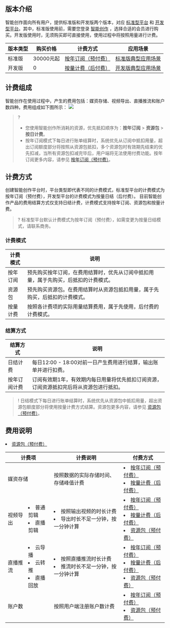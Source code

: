 ## 版本介绍
智能创作面向所有用户，提供标准版和开发版两个版本，对应 [标准型平台](https://cloud.tencent.com/document/product/1156/64110) 和 [开发型平台](https://cloud.tencent.com/document/product/1156/64111)。其中，标准版使用前，需要您登录 [智能创作](https://buy.cloud.tencent.com/cme) ，选择合适的会员进行购买。开发版使用时，无须购买即可直接使用，使用过程中将按照用量进行计费。

| 版本类型 | 购买价格  | 计费方式                   | 应用场景               |
| -------- | --------- | -------------------------- | ---------------------- |
| 标准版   | 30000元起 | [按年订阅（预付费）](https://cloud.tencent.com/document/product/1156/64101#member)     | [标准版典型应用场景](https://cloud.tencent.com/document/product/1156/64101#member) |
| 开发版   | 0         | [按量计费（后付费）](https://cloud.tencent.com/document/product/1156/64101#amount) | [开发版典型应用场景](https://cloud.tencent.com/document/product/1156/64101#amount) |



[](id:form)
## 计费组成
智能创作在使用过程中，产生的费用包括：媒资存储、视频导出、直播推流和账户数四种。费用组成如下图所示：
![](https://main.qcloudimg.com/raw/5f11bb37eec8fac0ad20d9989b36ba00.png)

>? 
>- 您使用智能创作所消耗的资源，优先抵扣顺序为：**按年订阅** > **资源包** > **按日计费**。
>- 按年订阅模式下每日进行账单结算时，系统优先从订阅中抵扣用量，超出订阅额度部分将按照从资源包抵扣，多个资源包时有效期先结束的优先扣减，当所有资源包扣减完毕后，用户端将无法使用付费功能。按年订阅更多内容，请参见 [按年订阅（预付费）](https://cloud.tencent.com/document/product/1156/64101#member)。

[](id:way)
## 计费方式
创建智能创作平台时，平台类型即代表不同的计费模式，标准型平台的计费模式为按年订阅（预付费），开发型平台的计费模式为按量日结（后付费）。
目前智能创作产品的费用结算方式仅支持日结计费，计费模式支持按年订阅、资源包和按量计费。

>? 标准型平台默认计费模式为按年订阅（预付费），如需变更为按量日结模式，请联系商务。

[](id:model)

### 计费模式
| 计费模式 | 说明                                                         |
| -------- | ------------------------------------------------------------ |
| 按年订阅 | 预先购买按年订阅，在费用结算时，优先从订阅中抵扣用量，属于先购买，后抵扣的计费模式。 |
| 资源包   | 预先购买资源包。在费用结算时从资源包抵扣用量，属于先购买，后抵扣的计费模式。 |
| 按量计费 | 按照各计费项的实际用量结算费用，属于先使用，后付费的计费模式。 |

[](id:settlement)

### 结算方式

| 结算方式     | 说明                                                         |
| ------------ | ------------------------------------------------------------ |
| 日结计费     | 每日12:00 - 18:00对前一日产生费用进行结算，输出账单并进行扣费。 |
| 按年订阅计费 | 订阅有效期1年，有效期内每日用量将优先抵扣订阅资源，订阅资源抵扣完后将从资源包进行抵扣。 |

>! 日结模式下每日进行账单结算时，系统优先从资源包中抵扣用量，超出资源包额度部分将使用按量计费方式结算。资源包更多内容，请参见 [资源包（预付费）](https://cloud.tencent.com/document/product/1156/64101#package)。

[](id:price)

## 费用说明
<table>
<tr><th colspan=2>计费项</th><th>计费说明</th><th>付费方式</th></tr>
</thead>
<tbody><tr>
<td colspan=2>媒资存储</td>
<td>按照数据的实际存储时间、存储峰值计费</td>
<td>
    <li/><a href="https://cloud.tencent.com/document/product/1156/64101#member">按年订阅（预付费）</a>
		<li/><a href="https://cloud.tencent.com/document/product/1156/64101#amount">按量计费（后付费）</a></td>
    <li/><a href="https://cloud.tencent.com/document/product/1156/64101#package">资源包（预付费）</a> 
</tr>
<tr>
<td>视频导出</td>
<td><li/>普通剪辑 <li/>直播剪辑</td>
<td>
    <li/>按照输出视频的时长计费 
    <li/>导出时长不足一分钟，按一分钟计算
</td>
<td>
    <li/><a href="https://cloud.tencent.com/document/product/1156/64101#member">按年订阅（预付费）</a>
    <li/><a href="https://cloud.tencent.com/document/product/1156/64101#amount">按量计费（后付费）</a>
    <li/><a href="https://cloud.tencent.com/document/product/1156/64101#package">资源包（预付费）</a> 
</td></tr><tr>
<td>直播推流</td>
<td>
   <li/>云导播  
   <li/>云转推  
   <li/>直播回放
</td><td>
   <li/>按照直播推流时长计费  
   <li/>推流时长不足一分钟，按一分钟计算
</td><td>
    <li/><a href="https://cloud.tencent.com/document/product/1156/64101#member">按年订阅（预付费）</a> 
		<li/><a href="https://cloud.tencent.com/document/product/1156/64101#amount">按量计费（后付费）</a>
    <li/><a href="https://cloud.tencent.com/document/product/1156/64101#package">资源包（预付费）</a>
</td>
</tr><tr>
<td colspan=2>账户数</td>
<td>按照用户端注册账户数计费</td>
<td>
   <li/><a href="https://cloud.tencent.com/document/product/1156/64101#member">按年订阅（预付费）</a> 
   <li/><a href="https://cloud.tencent.com/document/product/1156/64101#package">资源包（预付费）</a>
</td></tr>
</table>
